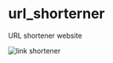# url_shorterner
URL shortener website

![link shortener](https://user-images.githubusercontent.com/19546125/143262222-0b3cae62-231b-4c2c-9c0d-f67e1e965290.png)
